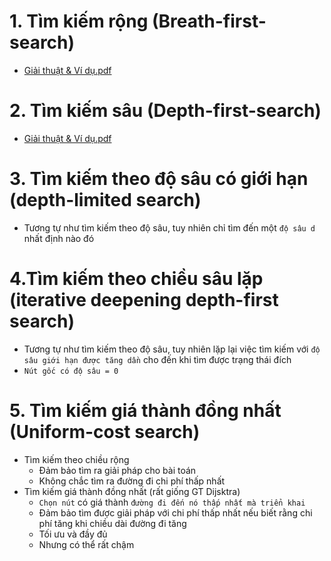 # 1. Tìm kiếm rộng (Breath-first-search)
* [Giải thuật & Ví dụ.pdf](https://github.com/BuiTranNgocLy/Nhap-mon-TTNT_CT190_CTU/files/7489751/BFS.pdf)
# 2. Tìm kiếm sâu (Depth-first-search)
* [Giải thuật & Ví dụ.pdf](https://github.com/BuiTranNgocLy/Nhap-mon-TTNT_CT190_CTU/files/7489752/Tim.ki.m.sau-DFS.pdf)
# 3. Tìm kiếm theo độ sâu có giới hạn (depth-limited search)
* Tương tự như tìm kiếm theo độ sâu, tuy nhiên chỉ tìm đến một `độ sâu d` nhất định nào đó
# 4.Tìm kiếm theo chiều sâu lặp (iterative deepening depth-first search)
* Tương tự như tìm kiếm theo độ sâu, tuy nhiên lặp lại việc tìm kiếm với `độ sâu giới hạn được tăng dần` cho đến khi tìm được trạng thái đích
* `Nút gốc có độ sâu = 0`
# 5. Tìm kiếm giá thành đồng nhất (Uniform-cost search)
* Tìm kiếm theo chiều rộng
  * Đảm bảo tìm ra giải pháp cho bài toán
  * Không chắc tìm ra đường đi chi phí thấp nhất
* Tìm kiếm giá thành đồng nhất (rất giống GT Dijsktra)
  * `Chọn nút` có giá thành `đường đi đến nó thấp nhất mà triển khai`
  * Đảm bảo tìm được giải pháp với chi phí thấp nhất nếu biết rằng chi phí tăng khi chiều dài đường đi tăng
  * Tối ưu và đầy đủ
  * Nhưng có thể rất chậm



